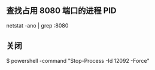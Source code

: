 ## 查找占用 8080 端口的进程 PID

netstat -ano | grep :8080

## 关闭

$ powershell -command "Stop-Process -Id 12092 -Force"
